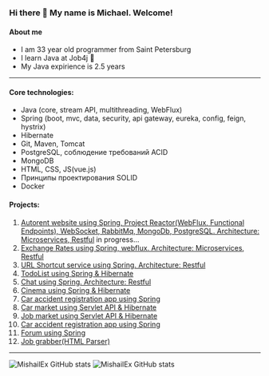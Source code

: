 ### Hi there 👋 My name is Michael. Welcome!
#### About me
- I am 33 year old programmer from Saint Petersburg
- I learn Java at Job4j :memo:
- My Java expirience is 2.5 years
____
#### Core technologies:
- Java (core, stream API, multithreading, WebFlux)
- Spring (boot, mvc, data, security, api gateway, eureka, config, feign, hystrix)
- Hibernate
- Git, Maven, Tomcat
- PostgreSQL, соблюдение требований ACID 
- MongoDB
- HTML, CSS, JS(vue.js)
- Принципы проектирования SOLID 
- Docker
#### Projects:
1. [Autorent website using Spring, Project Reactor(WebFlux, Functional Endpoints), WebSocket, RabbitMq, MongoDb, PostgreSQL. Architecture: Microservices, Restful](https://github.com/MishailEx/rent-car-app) in progress...
2. [Exchange Rates using Spring, webflux. Architecture: Microservices, Restful](https://github.com/MishailEx/exchangeRates)
3. [URL Shortcut service using Spring. Architecture: Restful](https://github.com/MishailEx/job4j_url_shortcut)
4. [TodoList using Spring & Hibernate](https://github.com/MishailEx/todo)
5. [Chat using Spring. Architecture: Restful](https://github.com/MishailEx/job4j_chat)
6. [Cinema using Spring & Hibernate](https://github.com/MishailEx/cinema)
7. [Car accident registration app using Spring](https://github.com/MishailEx/job4j_car_accident)
8. [Car market using Servlet API & Hibernate](https://github.com/MishailEx/job4j_cars)
9. [Job market using Servlet API & Hibernate](https://github.com/MishailEx/job4j_dreamjob)
10. [Car accident registration app using Spring](https://github.com/MishailEx/job4j_car_accident)
11. [Forum using Spring](https://github.com/MishailEx/job4j_forum)
12. [Job grabber(HTML Parser)](https://github.com/MishailEx/job4j_grabber)
____
![MishailEx GitHub stats](https://github-readme-stats.vercel.app/api/top-langs?username=mishailex&show_icons=true&locale=en&layout=compact)
![MishailEx GitHub stats](https://github-readme-stats.vercel.app/api?username=mishailex&hide=prs,issues,stars,contributions)
